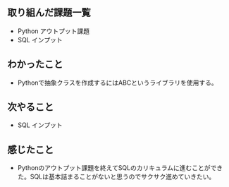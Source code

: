 ## 取り組んだ課題一覧 
- Python アウトプット課題
- SQL インプット
## わかったこと
- Pythonで抽象クラスを作成するにはABCというライブラリを使用する。
## 次やること  
- SQL インプット
## 感じたこと 
- Pythonのアウトプット課題を終えてSQLのカリキュラムに進むことができた。SQLは基本詰まることがないと思うのでサクサク進めていきたい。